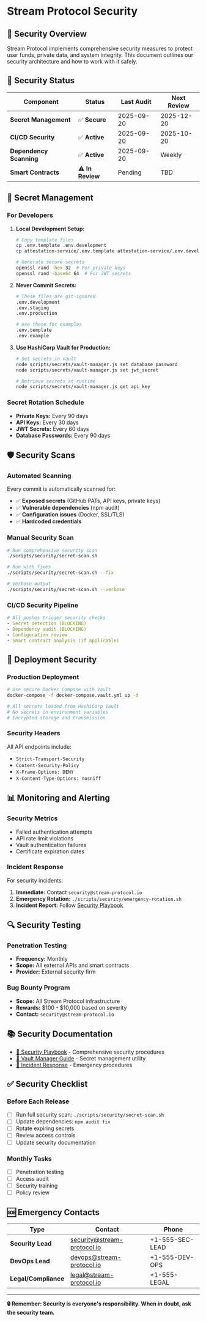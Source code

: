 # Stream Protocol Security

## 🔐 **Security Overview**

Stream Protocol implements comprehensive security measures to protect user funds, private data, and system integrity. This document outlines our security architecture and how to work with it safely.

## 🚨 **Security Status**

| **Component** | **Status** | **Last Audit** | **Next Review** |
|---------------|------------|----------------|-----------------|
| **Secret Management** | ✅ **Secure** | 2025-09-20 | 2025-12-20 |
| **CI/CD Security** | ✅ **Active** | 2025-09-20 | 2025-10-20 |
| **Dependency Scanning** | ✅ **Active** | 2025-09-20 | Weekly |
| **Smart Contracts** | ⚠️ **In Review** | Pending | TBD |

## 🔑 **Secret Management**

### **For Developers**

1. **Local Development Setup:**
   ```bash
   # Copy template files
   cp .env.template .env.development
   cp attestation-service/.env.template attestation-service/.env.development

   # Generate secure secrets
   openssl rand -hex 32  # For private keys
   openssl rand -base64 64  # For JWT secrets
   ```

2. **Never Commit Secrets:**
   ```bash
   # These files are git-ignored
   .env.development
   .env.staging
   .env.production

   # Use these for examples
   .env.template
   .env.example
   ```

3. **Use HashiCorp Vault for Production:**
   ```bash
   # Set secrets in vault
   node scripts/secrets/vault-manager.js set database_password
   node scripts/secrets/vault-manager.js set jwt_secret

   # Retrieve secrets at runtime
   node scripts/secrets/vault-manager.js get api_key
   ```

### **Secret Rotation Schedule**

- **Private Keys:** Every 90 days
- **API Keys:** Every 30 days
- **JWT Secrets:** Every 60 days
- **Database Passwords:** Every 90 days

## 🛡️ **Security Scans**

### **Automated Scanning**

Every commit is automatically scanned for:

- ✅ **Exposed secrets** (GitHub PATs, API keys, private keys)
- ✅ **Vulnerable dependencies** (npm audit)
- ✅ **Configuration issues** (Docker, SSL/TLS)
- ✅ **Hardcoded credentials**

### **Manual Security Scan**

```bash
# Run comprehensive security scan
./scripts/security/secret-scan.sh

# Run with fixes
./scripts/security/secret-scan.sh --fix

# Verbose output
./scripts/security/secret-scan.sh --verbose
```

### **CI/CD Security Pipeline**

```yaml
# All pushes trigger security checks
- Secret detection (BLOCKING)
- Dependency audit (BLOCKING)
- Configuration review
- Smart contract analysis (if applicable)
```

## 🚀 **Deployment Security**

### **Production Deployment**

```bash
# Use secure Docker Compose with Vault
docker-compose -f docker-compose.vault.yml up -d

# All secrets loaded from HashiCorp Vault
# No secrets in environment variables
# Encrypted storage and transmission
```

### **Security Headers**

All API endpoints include:

- `Strict-Transport-Security`
- `Content-Security-Policy`
- `X-Frame-Options: DENY`
- `X-Content-Type-Options: nosniff`

## 📊 **Monitoring and Alerting**

### **Security Metrics**

- Failed authentication attempts
- API rate limit violations
- Vault authentication failures
- Certificate expiration dates

### **Incident Response**

For security incidents:

1. **Immediate:** Contact `security@stream-protocol.io`
2. **Emergency Rotation:** `./scripts/security/emergency-rotation.sh`
3. **Incident Report:** Follow [Security Playbook](docs/SECURITY_PLAYBOOK.md)

## 🔍 **Security Testing**

### **Penetration Testing**

- **Frequency:** Monthly
- **Scope:** All external APIs and smart contracts
- **Provider:** External security firm

### **Bug Bounty Program**

- **Scope:** All Stream Protocol infrastructure
- **Rewards:** $100 - $10,000 based on severity
- **Contact:** `security@stream-protocol.io`

## 📚 **Security Documentation**

- [📖 Security Playbook](docs/SECURITY_PLAYBOOK.md) - Comprehensive security procedures
- [🔧 Vault Manager Guide](scripts/secrets/vault-manager.js) - Secret management utility
- [🚨 Incident Response](docs/SECURITY_PLAYBOOK.md#incident-response) - Emergency procedures

## ✅ **Security Checklist**

### **Before Each Release**

- [ ] Run full security scan: `./scripts/security/secret-scan.sh`
- [ ] Update dependencies: `npm audit fix`
- [ ] Rotate expiring secrets
- [ ] Review access controls
- [ ] Update security documentation

### **Monthly Tasks**

- [ ] Penetration testing
- [ ] Access audit
- [ ] Security training
- [ ] Policy review

## 🆘 **Emergency Contacts**

| **Type** | **Contact** | **Phone** |
|----------|-------------|-----------|
| **Security Lead** | security@stream-protocol.io | +1-555-SEC-LEAD |
| **DevOps Lead** | devops@stream-protocol.io | +1-555-DEV-OPS |
| **Legal/Compliance** | legal@stream-protocol.io | +1-555-LEGAL |

---

**🔒 Remember: Security is everyone's responsibility. When in doubt, ask the security team.**